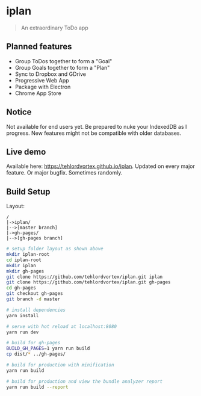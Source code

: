 # iplan

> An extraordinary ToDo app

## Planned features

* Group ToDos together to form a "Goal"
* Group Goals together to form a "Plan"
* Sync to Dropbox and GDrive
* Progressive Web App
* Package with Electron
* Chrome App Store


## Notice

Not available for end users yet. Be prepared to nuke your IndexedDB as I progress.
New features might not be compatible with older databases.

## Live demo
Available here: https://tehlordvortex.github.io/iplan.
Updated on every major feature. Or major bugfix. Sometimes randomly.


## Build Setup

Layout:
```
/
|->iplan/
|-->[master branch]
|->gh-pages/
|-->[gh-pages branch]
```

``` bash
# setup folder layout as shown above
mkdir iplan-root
cd iplan-root
mkdir iplan
mkdir gh-pages
git clone https://github.com/tehlordvortex/iplan.git iplan
git clone https://github.com/tehlordvortex/iplan.git gh-pages
cd gh-pages
git checkout gh-pages
git branch -d master

# install dependencies
yarn install

# serve with hot reload at localhost:8080
yarn run dev

# build for gh-pages
BUILD_GH_PAGES=1 yarn run build
cp dist/* ../gh-pages/

# build for production with minification
yarn run build

# build for production and view the bundle analyzer report
yarn run build --report
```

